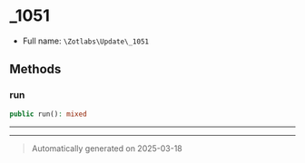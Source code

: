
# _1051





* Full name: `\Zotlabs\Update\_1051`




## Methods


### run



```php
public run(): mixed
```












***


***
> Automatically generated on 2025-03-18
